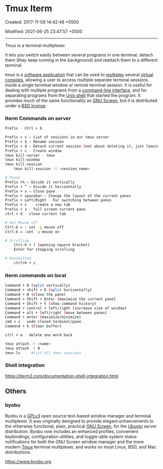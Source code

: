 # Tmux Iterm

Created: 2017-11-09 14:42:48 +0500

Modified: 2021-06-25 23:47:57 +0500

---

Tmux is a terminal multiplexer.

It lets you switch easily between several programs in one terminal, detach them (they keep running in the background) and reattach them to a different terminal.

tmux is a [software application](https://en.wikipedia.org/wiki/Software_application) that can be used to [multiplex](https://en.wikipedia.org/wiki/Terminal_multiplexer) several [virtual consoles](https://en.wikipedia.org/wiki/Virtual_console), allowing a user to access multiple separate terminal sessions inside a single terminal window or remote terminal session. It is useful for dealing with multiple programs from a [command-line interface](https://en.wikipedia.org/wiki/Command-line_interface), and for separating programs from the [Unix shell](https://en.wikipedia.org/wiki/Unix_shell) that started the program. It provides much of the same functionality as [GNU Screen](https://en.wikipedia.org/wiki/GNU_Screen), but it is distributed under a [BSD license](https://en.wikipedia.org/wiki/BSD_license)

### Iterm Commands on server

```bash
Prefix - Ctrl + b

Prefix + s – List of sessions in our tmux server
Prefix + $ – Rename session
Prefix + d – Detach current session (not about deleting it, just leaving it in the background). We go to the terminal and it will show us a message similar to [detached (from session mySession)].
Prefix + c - Create window
tmux kill-server - tmux
tmux kill-window
tmux kill-session
    tmux kill-session -t <session_name>

# Panes
Prefix +% – Divide it vertically
Prefix + “ – Divide it horizontally
Prefix + x – Close pane
Prefix + spacebar – Change the layout of the current panes
Prefix + Left/Right - For switching between panes
Prefix + c  - create a new tab
Prefix + z - full screen current pane
ctrl + d - close current tab

# Set Mouse off
Ctrl-b = : set -g mouse off
Ctrl-b = :set -g mouse on

# Scrolling
    Ctrl-b + [ (opening square bracket)
    Enter for stopping scrolling

# Maximizing
    ctrl+b + z
```

### Iterm commands on local

```bash
Command + D (split vertically)
Command + shift + D (split horizontally)
Command + W (close the pane)
Command + Shift + Enter (maximize the current pane)
Command + Shift + F (show command history)
Command + control + left/right (increase size of window)
Command + alt + left/right (move between panes)
Command + enter (maximize/minimize)
cmd + z - undo closed terminal/pane
Command + k (Clear buffer)

ctrl + w - delete one word back

tmux attach -t <name>
tmux attach -t 0
tmux ls     #list all tmux sessions
```

### Shell integration

<https://iterm2.com/documentation-shell-integration.html>

## Others

### byobu

Byobu is a [GPLv3](http://www.google.com/url?q=http%3A%2F%2Fwww.gnu.org%2Flicenses%2Fgpl-3.0.txt&sa=D&sntz=1&usg=AFQjCNGtxPHRl3Ss1GlWgGTuANClXqyvWw) open source text-based window manager and terminal multiplexer. It was originally designed to provide elegant enhancements to the otherwise functional, plain, practical [GNU Screen](http://www.google.com/url?q=http%3A%2F%2Fwww.gnu.org%2Fsoftware%2Fscreen%2F&sa=D&sntz=1&usg=AFQjCNF9f6NJD8H_5mupvdrrTmFMeeFThA), for the [Ubuntu](http://www.google.com/url?q=http%3A%2F%2Fwww.ubuntu.com%2F&sa=D&sntz=1&usg=AFQjCNHHTmFHYKsnZbVKD3XP7-6c8QSVtg) server distribution. Byobu now includes an enhanced profiles, convenient keybindings, configuration utilities, and toggle-able system status notifications for both the GNU Screen window manager and the more modern [Tmux](https://www.google.com/url?q=https%3A%2F%2Fgithub.com%2Ftmux%2Ftmux&sa=D&sntz=1&usg=AFQjCNH7yW6_x1Pj0Af4b-QzktPYakb9Ug) terminal multiplexer, and works on most Linux, BSD, and Mac distributions.

<https://www.byobu.org>
